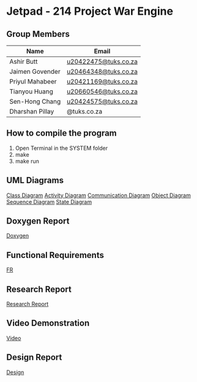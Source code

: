 # Jetpad - 214 Project War Engine

## Group Members

| Name | Email |
| ----------- | ----------- |
| Ashir Butt | u20422475@tuks.co.za |
| Jaimen Govender | u20464348@tuks.co.za |
| Priyul Mahabeer | u20421169@tuks.co.za |
| Tianyou Huang | u20660546@tuks.co.za |
| Sen-Hong Chang | u20424575@tuks.co.za |
| Dharshan Pillay | @tuks.co.za |


## How to compile the program

1. Open Terminal in the SYSTEM folder
2. make
3. make run

## UML Diagrams
[Class Diagram](https://drive.google.com/drive/u/0/folders/1q1xhDXgEDhC_AKQPeX5APFAGHb3ucyCv)
[Activity Diagram](https://drive.google.com/drive/u/0/folders/1q1xhDXgEDhC_AKQPeX5APFAGHb3ucyCv)
[Communication Diagram](https://drive.google.com/drive/u/0/folders/1q1xhDXgEDhC_AKQPeX5APFAGHb3ucyCv)
[Object Diagram](https://drive.google.com/drive/u/0/folders/1q1xhDXgEDhC_AKQPeX5APFAGHb3ucyCv)
[Sequence Diagram](https://drive.google.com/drive/u/0/folders/1q1xhDXgEDhC_AKQPeX5APFAGHb3ucyCv)
[State Diagram](https://drive.google.com/drive/u/0/folders/1q1xhDXgEDhC_AKQPeX5APFAGHb3ucyCv)

## Doxygen Report
[Doxygen](https://drive.google.com/drive/u/0/folders/1NCU2J2Np6GrRXTTFzZMVWMx8WpxPi9mW)

## Functional Requirements
[FR](https://drive.google.com/drive/u/0/folders/1Ayvsvgwcm-OSu_iBR5yNxoG4JlpqNMF0)

## Research Report
[Research Report](https://drive.google.com/drive/u/0/folders/1G2B9yqTDjsBC7ZsMxVPaKy_-MF9n2yAf)

## Video Demonstration
[Video](https://drive.google.com/drive/u/0/folders/1zwu0cwJ5NiCZY4GkjCm1dfxItaCthhxX)

## Design Report
[Design](https://drive.google.com/drive/u/0/folders/1aT9U4q1az_QHCNmY5P7qxhaAOFrv1CAB)
